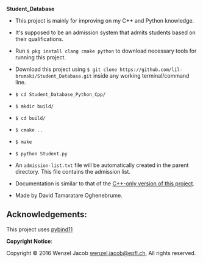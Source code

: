 **Student_Database**

* This project is mainly for improving on my C++ and Python knowledge. 

* It's supposed to be an admission system that admits students based on their qualifications.

* Run `$ pkg install clang cmake python` to download necessary tools for running this project.

* Download this project using `$ git clone https://github.com/lil-brumski/Student_Database.git` inside any working terminal/command line.

* `$ cd Student_Database_Python_Cpp/`

* `$ mkdir build/`

* `$ cd build/`

* `$ cmake ..`

* `$ make`

* `$ python Student.py`

* An `admission-list.txt` file will be automatically created in the parent directory. This file contains the admission list.

* Documentation is similar to that of the [C++-only version of this project](https://github.com/lil-brumski/Student_Database/tree/main/docs).

* Made by David Tamaratare Oghenebrume.

## Acknowledgements:

This project uses [pybind11](https://github.com/pybind/pybind11)

**Copyright Notice**:

Copyright © 2016 Wenzel Jacob <wenzel.jacob@epfl.ch>, All rights reserved.